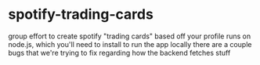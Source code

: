 # spotify-trading-cards
group effort to create spotify "trading cards" based off your profile
runs on node.js, which you'll need to install to run the app locally
there are a couple bugs that we're trying to fix regarding how the backend fetches stuff
